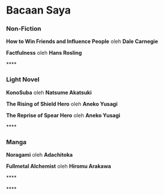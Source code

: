 # Bacaan Saya

### Non-Fiction

**How to Win Friends and Influence People** oleh **Dale Carnegie**

**Factfulness** oleh **Hans Rosling**

\*\*\*\*

### **Light Novel**

**KonoSuba** oleh **Natsume Akatsuki**

**The Rising of Shield Hero** oleh **Aneko Yusagi**

**The Reprise of Spear Hero** oleh **Aneko Yusagi**

\*\*\*\*

### **Manga**

**Noragami** oleh **Adachitoka**

**Fullmetal Alchemist** oleh **Hiromu Arakawa**

\*\*\*\*

\*\*\*\*

